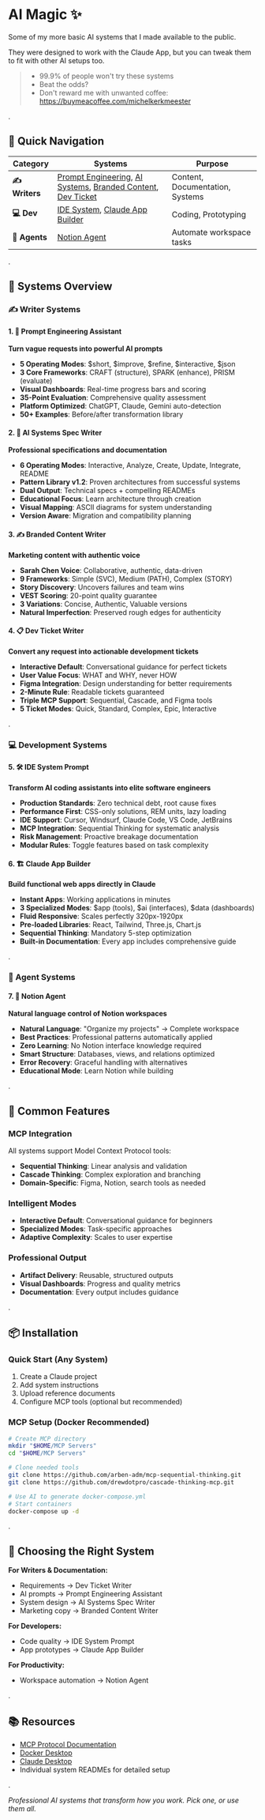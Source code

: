 # AI Magic ✨

Some of my more basic AI systems that I made available to the public. 

They were designed to work with the Claude App, but you can tweak them to fit with other AI setups too.

> - 99.9% of people won't try these systems
> - Beat the odds?
> - Don't reward me with unwanted coffee: https://buymeacoffee.com/michelkerkmeester

.

## 🎯 Quick Navigation

| Category | Systems | Purpose |
|----------|---------|---------|
| **✍️ Writers** | [Prompt Engineering](#1--prompt-engineering-assistant), [AI Systems](#2--ai-systems-spec-writer), [Branded Content](#3--branded-content-writer), [Dev Ticket](#4--dev-ticket-writer) | Content, Documentation, Systems |
| **💻 Dev** | [IDE System](#5--ide-system-prompt), [Claude App Builder](#6--claude-app-builder) | Coding, Prototyping |
| **🤖 Agents** | [Notion Agent](#7--notion-agent) | Automate workspace tasks |

.

## 🚀 Systems Overview

### ✍️ Writer Systems

#### 1. 🎯 Prompt Engineering Assistant
**Turn vague requests into powerful AI prompts**
- **5 Operating Modes**: $short, $improve, $refine, $interactive, $json
- **3 Core Frameworks**: CRAFT (structure), SPARK (enhance), PRISM (evaluate)
- **Visual Dashboards**: Real-time progress bars and scoring
- **35-Point Evaluation**: Comprehensive quality assessment
- **Platform Optimized**: ChatGPT, Claude, Gemini auto-detection
- **50+ Examples**: Before/after transformation library

#### 2. 📐 AI Systems Spec Writer
**Professional specifications and documentation**
- **6 Operating Modes**: Interactive, Analyze, Create, Update, Integrate, README
- **Pattern Library v1.2**: Proven architectures from successful systems
- **Dual Output**: Technical specs + compelling READMEs
- **Educational Focus**: Learn architecture through creation
- **Visual Mapping**: ASCII diagrams for system understanding
- **Version Aware**: Migration and compatibility planning

#### 3. ✍️ Branded Content Writer
**Marketing content with authentic voice**
- **Sarah Chen Voice**: Collaborative, authentic, data-driven
- **9 Frameworks**: Simple (SVC), Medium (PATH), Complex (STORY)
- **Story Discovery**: Uncovers failures and team wins
- **VEST Scoring**: 20-point quality guarantee
- **3 Variations**: Concise, Authentic, Valuable versions
- **Natural Imperfection**: Preserved rough edges for authenticity

#### 4. 📋 Dev Ticket Writer
**Convert any request into actionable development tickets**
- **Interactive Default**: Conversational guidance for perfect tickets
- **User Value Focus**: WHAT and WHY, never HOW
- **Figma Integration**: Design understanding for better requirements
- **2-Minute Rule**: Readable tickets guaranteed
- **Triple MCP Support**: Sequential, Cascade, and Figma tools
- **5 Ticket Modes**: Quick, Standard, Complex, Epic, Interactive

.

### 💻 Development Systems

#### 5. 🛠️ IDE System Prompt
**Transform AI coding assistants into elite software engineers**
- **Production Standards**: Zero technical debt, root cause fixes
- **Performance First**: CSS-only solutions, REM units, lazy loading
- **IDE Support**: Cursor, Windsurf, Claude Code, VS Code, JetBrains
- **MCP Integration**: Sequential Thinking for systematic analysis
- **Risk Management**: Proactive breakage documentation
- **Modular Rules**: Toggle features based on task complexity

#### 6. 🏗️ Claude App Builder
**Build functional web apps directly in Claude**
- **Instant Apps**: Working applications in minutes
- **3 Specialized Modes**: $app (tools), $ai (interfaces), $data (dashboards)
- **Fluid Responsive**: Scales perfectly 320px-1920px
- **Pre-loaded Libraries**: React, Tailwind, Three.js, Chart.js
- **Sequential Thinking**: Mandatory 5-step optimization
- **Built-in Documentation**: Every app includes comprehensive guide

.

### 🤖 Agent Systems

#### 7. 📝 Notion Agent
**Natural language control of Notion workspaces**
- **Natural Language**: "Organize my projects" → Complete workspace
- **Best Practices**: Professional patterns automatically applied
- **Zero Learning**: No Notion interface knowledge required
- **Smart Structure**: Databases, views, and relations optimized
- **Error Recovery**: Graceful handling with alternatives
- **Educational Mode**: Learn Notion while building

.

## 🔧 Common Features

### MCP Integration
All systems support Model Context Protocol tools:
- **Sequential Thinking**: Linear analysis and validation
- **Cascade Thinking**: Complex exploration and branching
- **Domain-Specific**: Figma, Notion, search tools as needed

### Intelligent Modes
- **Interactive Default**: Conversational guidance for beginners
- **Specialized Modes**: Task-specific approaches
- **Adaptive Complexity**: Scales to user expertise

### Professional Output
- **Artifact Delivery**: Reusable, structured outputs
- **Visual Dashboards**: Progress and quality metrics
- **Documentation**: Every output includes guidance

.

## 📦 Installation

### Quick Start (Any System)
1. Create a Claude project
2. Add system instructions
3. Upload reference documents
4. Configure MCP tools (optional but recommended)

### MCP Setup (Docker Recommended)
```bash
# Create MCP directory
mkdir "$HOME/MCP Servers"
cd "$HOME/MCP Servers"

# Clone needed tools
git clone https://github.com/arben-adm/mcp-sequential-thinking.git
git clone https://github.com/drewdotpro/cascade-thinking-mcp.git

# Use AI to generate docker-compose.yml
# Start containers
docker-compose up -d
```

.

## 🎯 Choosing the Right System

**For Writers & Documentation:**
- Requirements → Dev Ticket Writer
- AI prompts → Prompt Engineering Assistant
- System design → AI Systems Spec Writer
- Marketing copy → Branded Content Writer

**For Developers:**
- Code quality → IDE System Prompt
- App prototypes → Claude App Builder

**For Productivity:**
- Workspace automation → Notion Agent

.

## 📚 Resources

- [MCP Protocol Documentation](https://modelcontextprotocol.io/)
- [Docker Desktop](https://www.docker.com/products/docker-desktop/)
- [Claude Desktop](https://claude.ai/download)
- Individual system READMEs for detailed setup

.

*Professional AI systems that transform how you work. Pick one, or use them all.*
